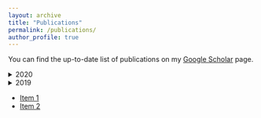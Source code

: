 ```yaml
---
layout: archive
title: "Publications"
permalink: /publications/
author_profile: true
---
```


You can find the up-to-date list of publications on my [Google Scholar](https://scholar.google.com.au/citations?user=o98HOrMAAAAJ) page.


<details>
<summary>
2020
</summary>
  <h5>Journals:</h5>
     <ul>
    <li>	R. Taib, S. Berkovsky, I. Koprinska, E. Wang, Y. Zeng, J. Li, "Personality Sensing: Detection of Personality Traits Using Physiological Responses to Image and Video Stimuli", ACM Transactions on Interactive Intelligent Systems (TiiS), vol. 10(3), e. 18, 2020 <a href="https://shlomo-berkovsky.github.io/files/pdf/TiiS20.pdf"><img src="https://shlomo-berkovsky.github.io/images/pdf.jpg" width="16" height="16"></a></li>
    <li>	D. Jannach, B. Mobasher, S. Berkovsky "Research Directions in Session-Based and Sequential Recommendation", User Modeling and User-Adapted Interaction (UMUAI), vol. 30(4), pp. 609-616, 2020.</li>
    <li>	S. Liu, Z. Shah, A. Sav, C. Russo, S. Berkovsky, Y. Qian, E. Coiera, A. Di Ieva, "Isocitrate Dehydrogenase (IDH) Status Prediction in Histopathology Images of Gliomas using Deep Learning", Nature Scientific Reports, vol. 10, e. 7733, 2020.</li>
    <li>	R. Taib, S. Berkovsky, "Modeling Humans via Physiological and Behavioral Signals", ACM Interactions, vol. 27(3), pp. 30-34, 2020.</li>
    <li>	A.B. Kocaballi, J.C. Quiroz, D. Rezazadegan, S. Berkovsky, F. Magrabi, E. Coiera, L. Laranjo, "Responses of Conversational Agents to Health and Lifestyle Prompts: An Investigation of Appropriateness and Presentation Structures", Journal of Medical Internet Research (JMIR), vol. 22(2), e. 15823, 2020.</li>
    </ul>
  
  <h5>Books/Edited:</h5>
  <h5>Chapters:</h5>
  <h5>Conferences:</h5>
  <h5>Workshops</h5>
</details>

<details>
<summary>
2019
</summary>
  <h5>Journals:</h5>
  <h5>Books/Edited:</h5>
  <h5>Chapters:</h5>
  <h5>Conferences:</h5>
  <h5>Workshops</h5>
</details>


 * [Item 1](https://shlomo-berkovsky.github.io/files/pdf/test.pdf)
 * [Item 2](https://github.com/shlomo-berkovsky/shlomo-berkovsky.github.io/blob/master/files/pdf/test.pdf)
